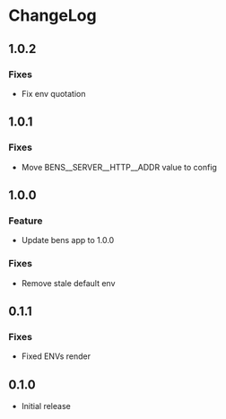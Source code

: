 # ChangeLog

## 1.0.2

### Fixes

- Fix env quotation

## 1.0.1

### Fixes

- Move BENS__SERVER__HTTP__ADDR value to config

## 1.0.0

### Feature

- Update bens app to 1.0.0

### Fixes

- Remove stale default env

## 0.1.1

### Fixes

- Fixed ENVs render

## 0.1.0

- Initial release

